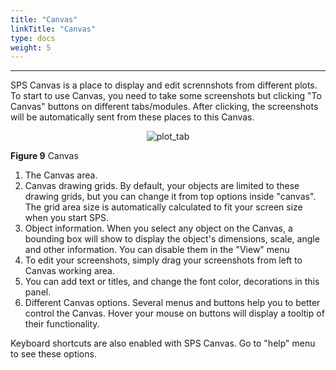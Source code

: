 ```yaml
---
title: "Canvas"
linkTitle: "Canvas"
type: docs
weight: 5
---
```


***** 

SPS Canvas is a place to display and edit scrennshots from different plots. To start 
to use Canvas, you need to take some screenshots but clicking "To Canvas" buttons 
on different tabs/modules. After clicking, the screenshots will be automatically sent 
from these places to this Canvas. 


<center>

![plot_tab](../img/sps_canvas.jpg)

</center>

**Figure 9** Canvas


1. The Canvas area.
2. Canvas drawing grids. By default, your objects are limited to these drawing grids, but you can change it from top options inside "canvas".
The grid area size is automatically calculated to fit your screen size when you start SPS. 
3. Object information. When you select any object on the Canvas, a bounding box will show to display the object's dimensions, scale, angle and other information.
You can disable them in the "View" menu
4. To edit your screenshots, simply drag your screenshots from left to Canvas working area. 
5. You can add text or titles, and change the font color, decorations in this panel. 
6. Different Canvas options. Several menus and buttons help you to better control the Canvas.
Hover your mouse on buttons will display a tooltip of their functionality. 

Keyboard shortcuts are also enabled with SPS Canvas. Go to "help" menu to see these 
options. 
